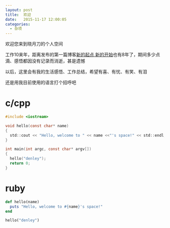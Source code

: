 ```yaml
---
layout: post
title:  欢迎
date:   2015-11-17 12:00:05
categories:
  - 杂项
---
```


欢迎您来到晓月刀的个人空间

工作10来年，距离发布的第一篇博客[新的起点,新的开始](http://www.cppblog.com/ietj/archive/2007/12/23/39341.html)也有8年了，期间多少点滴、感悟都因没有记录而消逝，甚是遗憾

以后，这里会有我的生活感悟、工作总结，希望有喜、有忧、有笑、有泪

还是用我目前使用的语言打个招呼吧

# c/cpp
```c
#include <iostream>

void hello(const char* name)
{
  std::cout << "Hello, welcome to " << name <<"'s space!" << std::endl;
}

int main(int argc, const char* argv[])
{
  hello("denley");
  return 0;
}
```

# ruby
```ruby
def hello(name)
  puts "Hello, welcome to #{name}'s space!"
end

hello("denley")
```
